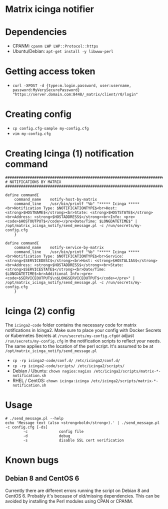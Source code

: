 # Matrix icinga notifier

# Dependencies

* CPANM: `cpanm LWP LWP::Protocol::https`
* Ubuntu/Debian: `apt-get install -y libwww-perl`

# Getting access token

* `curl -XPOST -d {type:m.login.password, user:username, password:MyVerySecurePassword} "https://server.domain.com:8448/_matrix/client/r0/login"`

# Creating config

* `cp config.cfg-sample my-config.cfg`
* `vim my-config.cfg`

# Creating Icinga (1) notification command

```
################################################################################
# NOTIFICATIONS BY MATRIX
################################################################################

define command{
	command_name	notify-host-by-matrix
	command_line	/usr/bin/printf "%b" "***** Icinga *****<br>Notification Type: $NOTIFICATIONTYPE$<br>Host: <strong>$HOSTNAME$</strong><br>State: <strong>$HOSTSTATE$</strong><br>Address: <strong>$HOSTADDRESS$</strong><br>Info: <pre><code>$HOSTOUTPUT$</code></pre>Date/Time: $LONGDATETIME$" | /opt/matrix_icinga_notify/send_message.pl -c /run/secrets/my-config.cfg
	}

define command{
	command_name	notify-service-by-matrix
	command_line	/usr/bin/printf "%b" "***** Icinga *****<br>Notification Type: $NOTIFICATIONTYPE$<br>Service: <strong>$SERVICEDESC$</strong><br>Host: <strong>$HOSTALIAS$</strong><br>Address: <strong>$HOSTADDRESS$</strong><br>State: <strong>$SERVICESTATE$</strong><br>Date/Time: $LONGDATETIME$<br>Additional Info:<pre><code>$SERVICEOUTPUT$\n$LONGSERVICEOUTPUT$</code></pre>" | /opt/matrix_icinga_notify/send_message.pl -c /run/secrets/my-config.cfg
	}
```

# Icinga (2) config
The `icinga2-code` folder contains the necessary code for matrix notifications in Icinga2. Make sure to place your config with Docker Secrets or Kubernetes Secrets at `/run/secrets/my-config.cfg`or adjust `/run/secrets/my-config.cfg` in the notification scripts to reflect your needs. The same applies to the location of the perl script. It's assumed to be at `/opt/matrix_icinga_notify/send_message.pl`

* `cp -rp icinga2-code/conf.d/ /etc/icinga2/conf.d/`
* `cp -rp icinga2-code/scripts/ /etc/icinga2/scripts/`
* Debian / Ubuntu: `chown nagios:nagios /etc/icinga2/scripts/matrix-*-notification.sh`
* RHEL / CentOS: `chown icinga:icinga /etc/icinga2/scripts/matrix-*-notification.sh`

# Usage

```
# ./send_message.pl --help
echo 'Message text (also <strong>bold</strong>).' | ./send_message.pl -c config.cfg [-ds]
        -c              config file
        -d              debug
        -s              disable SSL cert verification
```

# Known bugs

## Debian 8 and CentOS 6

Currently there are different errors running the script on Debian 8 and CentOS 6. Probably it's because of old/missing dependencies. This can be avoided by installing the Perl modules using CPAN or CPANM.
